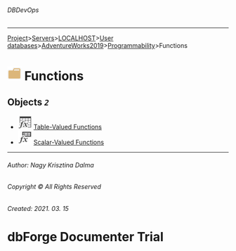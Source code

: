 ###### DBDevOps
___
[Project](../../../../../../startpage.md)>[Servers](../../../../../Servers.md)>[LOCALHOST](../../../../LOCALHOST.md)>[User databases](../../../UserDatabases.md)>[AdventureWorks2019](../../AdventureWorks2019.md)>[Programmability](../Programmability.md)>Functions


# ![logo](../../../../../../Images/folder.svg) Functions



## <a name="#Objects"></a>Objects _`2`_
- ![TableValuedFunction](../../../../../../Images/tablefunction.svg) [Table-Valued Functions](TableValuedFunctions/TableValuedFunctions.md)
- ![ScalarFunction](../../../../../../Images/scalarfunction.svg) [Scalar-Valued Functions](ScalarValuedFunctions/ScalarValuedFunctions.md)


___
###### Author: Nagy Krisztina Dalma
###### Copyright © All Rights Reserved
###### Created: 2021. 03. 15

# dbForge Documenter Trial